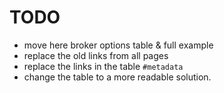 # TODO
- move here broker options table & full example
- replace the old links from all pages
- replace the links in the table `#metadata`
- change the table to a more readable solution.
